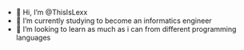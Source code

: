 - 👋 Hi, I’m @ThisIsLexx
- 🌱 I’m currently studying to become an informatics engineer
- 💞️ I’m looking to learn as much as i can from different programming languages

<!---
ThisIsLexx/ThisIsLexx is a ✨ special ✨ repository because its `README.md` (this file) appears on your GitHub profile.
You can click the Preview link to take a look at your changes.
--->
